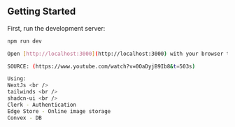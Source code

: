 ## Getting Started

First, run the development server:

```bash
npm run dev

Open [http://localhost:3000](http://localhost:3000) with your browser to see the result.

SOURCE: (https://www.youtube.com/watch?v=0OaDyjB9Ib8&t=503s)

Using:
NextJs <br />
tailwinds <br />
shadcn-ui <br />
Clerk - Authentication
Edge Store - Online image storage
Convex - DB 
